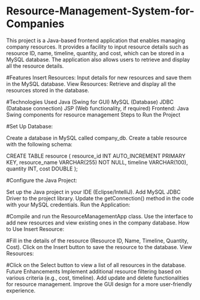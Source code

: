 # Resource-Management-System-for-Companies
This project is a Java-based frontend application that enables managing company resources. It provides a facility to input resource details such as resource ID, name, timeline, quantity, and cost, which can be stored in a MySQL database. The application also allows users to retrieve and display all the resource details.

#Features
Insert Resources: Input details for new resources and save them in the MySQL database.
View Resources: Retrieve and display all the resources stored in the database.

#Technologies Used
Java (Swing for GUI)
MySQL (Database)
JDBC (Database connection)
JSP (Web functionality, if required)
Frontend: Java Swing components for resource management
Steps to Run the Project

#Set Up Database:

Create a database in MySQL called company_db.
Create a table resource with the following schema:

CREATE TABLE resource (
    resource_id INT AUTO_INCREMENT PRIMARY KEY,
    resource_name VARCHAR(255) NOT NULL,
    timeline VARCHAR(100),
    quantity INT,
    cost DOUBLE
);

#Configure the Java Project:

Set up the Java project in your IDE (Eclipse/IntelliJ).
Add MySQL JDBC Driver to the project library.
Update the getConnection() method in the code with your MySQL credentials.
Run the Application:

#Compile and run the ResourceManagementApp class.
Use the interface to add new resources and view existing ones in the company database.
How to Use
Insert Resource:

#Fill in the details of the resource (Resource ID, Name, Timeline, Quantity, Cost).
Click on the Insert button to save the resource to the database.
View Resources:

#Click on the Select button to view a list of all resources in the database.
Future Enhancements
Implement additional resource filtering based on various criteria (e.g., cost, timeline).
Add update and delete functionalities for resource management.
Improve the GUI design for a more user-friendly experience.
